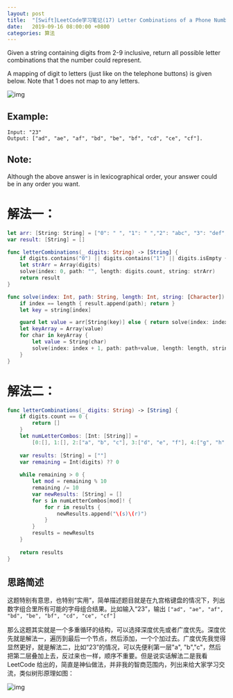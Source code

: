 ```yaml
---
layout: post
title:  "[Swift]LeetCode学习笔记(17) Letter Combinations of a Phone Number"
date:   2019-09-16 08:00:00 +0800
categories: 算法
---
```


Given a string containing digits from 2-9 inclusive, return all possible letter combinations that the number could represent.

A mapping of digit to letters (just like on the telephone buttons) is given below. Note that 1 does not map to any letters.

![img](http://upload.wikimedia.org/wikipedia/commons/thumb/7/73/Telephone-keypad2.svg/200px-Telephone-keypad2.svg.png)

## Example:


```
Input: "23"
Output: ["ad", "ae", "af", "bd", "be", "bf", "cd", "ce", "cf"].
```


## Note:
Although the above answer is in lexicographical order, your answer could be in any order you want.


# 解法一：

```swift
let arr: [String: String] = ["0": " ", "1": " ","2": "abc", "3": "def", "4": "ghi", "5": "jkl", "6": "mno", "7": "pqrs", "8": "tuv", "9": "wxyz"]
var result: [String] = []

func letterCombinations(_ digits: String) -> [String] {
    if digits.contains("0") || digits.contains("1") || digits.isEmpty { return [] }
    let strArr = Array(digits)
    solve(index: 0, path: "", length: digits.count, string: strArr)
    return result
}

func solve(index: Int, path: String, length: Int, string: [Character]) {
    if index == length { result.append(path); return }
    let key = string[index]

    guard let value = arr[String(key)] else { return solve(index: index + 1, path: path, length: length, string: string) }
    let keyArray = Array(value)
    for char in keyArray {
        let value = String(char)
        solve(index: index + 1, path: path+value, length: length, string: string)
    }
}
```

# 解法二：

```swift
func letterCombinations(_ digits: String) -> [String] {
    if digits.count == 0 {
        return []
    }
    let numLetterCombos: [Int: [String]] =
        [0:[], 1:[], 2:["a", "b", "c"], 3:["d", "e", "f"], 4:["g", "h", "i"], 5:["j", "k", "l"], 6:["m", "n", "o"], 7:["p", "q", "r", "s"], 8:["t", "u", "v"], 9:["w", "x", "y", "z"]]
    
    var results: [String] = [""]
    var remaining = Int(digits) ?? 0
    
    while remaining > 0 {
        let mod = remaining % 10
        remaining /= 10
        var newResults: [String] = []
        for s in numLetterCombos[mod]! {
            for r in results {
                newResults.append("\(s)\(r)")
            }
        }
        results = newResults
    }
    
    return results
}
```

## 思路简述


这题特别有意思，也特别“实用”，简单描述题目就是在九宫格键盘的情况下，列出数字组合里所有可能的字母组合结果。比如输入“23”，输出 `["ad", "ae", "af", "bd", "be", "bf", "cd", "ce", "cf"]` 

那么这题其实就是一个多重循环的结构，可以选择深度优先或者广度优先。深度优先就是解法一，遍历到最后一个节点，然后添加，一个个加过去。广度优先我觉得显然更好，就是解法二，比如“23”的情况，可以先便利第一层"a", "b","c"，然后把第二层叠加上去，反过来也一样，顺序不重要。但是说实话解法二是我看LeetCode 给出的，简直是神仙做法，并非我的智商范围内，列出来给大家学习交流，类似树形原理如图：

![img](https://pic.leetcode-cn.com/38567dcbb6401d88946ca974aacffb5ab27cb1ad54056f02b59016c0cc68b40f-file_1562774451350)



